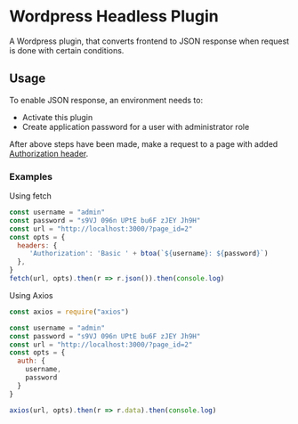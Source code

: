 # Wordpress Headless Plugin
A Wordpress plugin, that converts frontend to JSON response when request is done with certain conditions.

## Usage 
To enable JSON response, an environment needs to:
- Activate this plugin
- Create application password for a user with administrator role

After above steps have been made, make a request to a page with added [Authorization header](https://en.wikipedia.org/wiki/Basic_access_authentication).

### Examples

Using fetch 
```javascript
const username = "admin"
const password = "s9VJ 096n UPtE bu6F zJEY Jh9H"
const url = "http://localhost:3000/?page_id=2"
const opts = {
  headers: {
     'Authorization': 'Basic ' + btoa(`${username}: ${password}`) 
  }, 
}
fetch(url, opts).then(r => r.json()).then(console.log)
```

Using Axios
```javascript
const axios = require("axios")

const username = "admin"
const password = "s9VJ 096n UPtE bu6F zJEY Jh9H"
const url = "http://localhost:3000/?page_id=2"
const opts = {
  auth: {
    username,
    password
  }
}

axios(url, opts).then(r => r.data).then(console.log)
```

